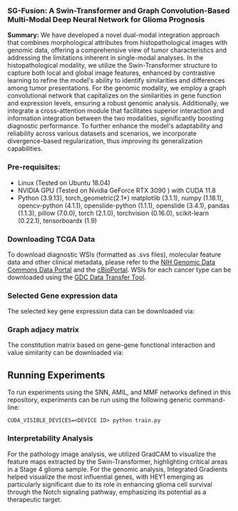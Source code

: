 
### SG-Fusion: A Swin-Transformer and Graph Convolution-Based Multi-Modal Deep Neural Network for Glioma Prognosis

**Summary:** We have developed a novel dual-modal integration approach that combines morphological attributes from histopathological images with genomic data, offering a comprehensive view of tumor characteristics and addressing the limitations inherent in single-modal analyses. In the histopathological modality, we utilize the Swin-Transformer structure to capture both local and global image features, enhanced by contrastive learning to refine the model's ability to identify similarities and differences among tumor presentations. For the genomic modality, we employ a graph convolutional network that capitalizes on the similarities in gene function and expression levels, ensuring a robust genomic analysis. Additionally, we integrate a cross-attention module that facilitates superior interaction and information integration between the two modalities, significantly boosting diagnostic performance. To further enhance the model's adaptability and reliability across various datasets and scenarios, we incorporate divergence-based regularization, thus improving its generalization capabilities.


### Pre-requisites:

- Linux (Tested on Ubuntu 18.04)
- NVIDIA GPU (Tested on Nvidia GeForce RTX 3090 ) with CUDA 11.8
- Python (3.9.13), torch_geometric(2.1*) matplotlib (3.1.1), numpy (1.18.1), opencv-python (4.1.1), openslide-python (1.1.1), openslide (3.4.1), pandas (1.1.3), pillow (7.0.0), torch (2.1.0), torchvision (0.16.0), scikit-learn (0.22.1), tensorboardx (1.9)

### Downloading TCGA Data

To download diagnostic WSIs (formatted as .svs files), molecular feature data and other clinical metadata, please refer to the [NIH Genomic Data Commons Data Portal](https://portal.gdc.cancer.gov/) and the [cBioPortal](https://www.cbioportal.org/). WSIs for each cancer type can be downloaded using the [GDC Data Transfer Tool](https://docs.gdc.cancer.gov/Data_Transfer_Tool/Users_Guide/Data_Download_and_Upload/).

### Selected Gene expression data

The selected key gene expression data can be downloaded via:

### Graph adjacy matrix

The constitution matrix based on gene-gene functional interaction and value similarity can be downloaded via:

## Running Experiments

To run experiments using the SNN, AMIL, and MMF networks defined in this repository, experiments can be run using the following generic command-line:

```shell
CUDA_VISIBLE_DEVICES=<DEVICE ID> python train.py 
```

### Interpretability Analysis

For the pathology image analysis, we utilized GradCAM to visualize the feature maps extracted by the Swin-Transformer, highlighting critical areas in a Stage 4 glioma sample. For the genomic analysis, Integrated Gradients helped visualize the most influential genes, with HEY1 emerging as particularly significant due to its role in enhancing glioma cell survival through the Notch signaling pathway, emphasizing its potential as a therapeutic target.
